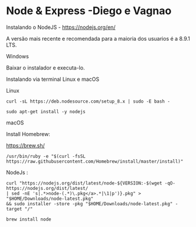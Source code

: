 # Node & Express -Diego e Vagnao



Instalando o NodeJS  - https://nodejs.org/en/

A versão mais recente e recomendada para a maioria dos usuarios  é a 8.9.1 LTS. 

 Windows 

Baixar o instalador e executa-lo. 



Instalando via terminal Linux e macOS

Linux

```
curl -sL https://deb.nodesource.com/setup_8.x | sudo -E bash - 
```

```
sudo apt-get install -y nodejs
```



macOS

Install Homebrew:

https://brew.sh/

```
/usr/bin/ruby -e "$(curl -fsSL https://raw.githubusercontent.com/Homebrew/install/master/install)"
```

NodeJs :

```
curl "https://nodejs.org/dist/latest/node-${VERSION:-$(wget -qO- https://nodejs.org/dist/latest/ 
| sed -nE 's|.*>node-(.*)\.pkg</a>.*|\1|p')}.pkg" > "$HOME/Downloads/node-latest.pkg" 
&& sudo installer -store -pkg "$HOME/Downloads/node-latest.pkg" -target "/"
```

```
brew install node
```






